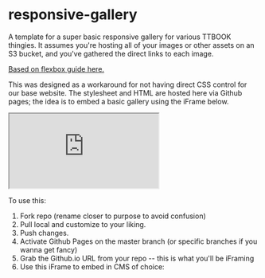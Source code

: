 # responsive-gallery
A template for a super basic responsive gallery for various TTBOOK thingies. It assumes you're hosting all of your images or other assets on an S3 bucket, and you've gathered the direct links to each image.

[Based on flexbox guide here.](https://www.taniarascia.com/how-to-build-a-responsive-image-gallery-with-flexbox/)

This was designed as a workaround for not having direct CSS control for our base website. The stylesheet and HTML are hosted here via Github pages; the idea is to embed a basic gallery using the iFrame below.

<iframe src="https://wpr-ttbook.github.io/responsive-gallery/"></iframe>


To use this:
1. Fork repo (rename closer to purpose to avoid confusion)
2. Pull local and customize to your liking.
3. Push changes.
4. Activate Github Pages on the master branch (or specific branches if you wanna get fancy)
5. Grab the Github.io URL from your repo -- this is what you'll be iFraming
5. Use this iFrame to embed in CMS of choice:
